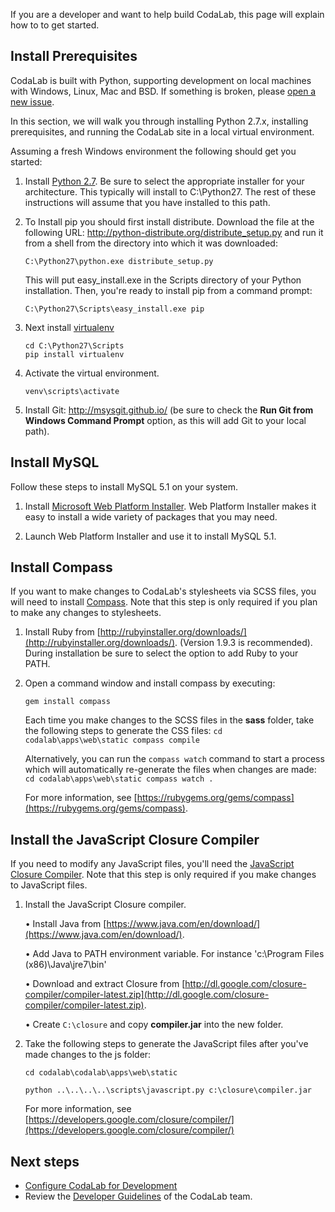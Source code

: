 If you are a developer and want to help build CodaLab, this page will explain how to to get started.

## Install Prerequisites

CodaLab is built with Python, supporting development on local machines with Windows, Linux, Mac and BSD. If something is broken, please [open a new issue](https://github.com/codalab/codalab/issues?state=open).

In this section, we will walk you through installing Python 2.7.x, installing prerequisites, and running the CodaLab site in a local virtual environment.

Assuming a fresh Windows environment the following should get you started:

1. Install [Python 2.7](http://www.python.org/download/). Be sure to select the appropriate installer for your architecture. This typically will install to C:\Python27. The rest of these instructions will assume that you have installed to this path.

1. To Install pip you should first install distribute. Download the file at the following URL:
   http://python-distribute.org/distribute_setup.py and run it from a shell from the directory into which it was downloaded:

    ```
    C:\Python27\python.exe distribute_setup.py
    ```

    This will put easy_install.exe in the Scripts directory of your Python installation. Then, you're ready to install pip from a command prompt:
    ```
    C:\Python27\Scripts\easy_install.exe pip
    ```

1. Next install [virtualenv](http://www.virtualenv.org/)

    ```
    cd C:\Python27\Scripts
    pip install virtualenv
    ```

1. Activate the virtual environment.
    
    `venv\scripts\activate`

1. Install Git: http://msysgit.github.io/ (be sure to check the **Run Git from Windows Command Prompt** option, as this will add Git to your local path).

## Install MySQL
Follow these steps to install MySQL 5.1 on your system.

1. Install [Microsoft Web Platform Installer](http://www.microsoft.com/web/downloads/platform.aspx). Web Platform Installer makes it easy to install a wide variety of packages that you may need.

1. Launch Web Platform Installer and use it to install MySQL 5.1.

## Install Compass
If you want to make changes to CodaLab's stylesheets via SCSS files, you will need to install [Compass](http://compass-style.org/). Note that this step is only required if you plan to make any changes to stylesheets.

1. Install Ruby from  [http://rubyinstaller.org/downloads/](http://rubyinstaller.org/downloads/). (Version 1.9.3 is recommended). During installation be sure to select the option to add Ruby to your PATH.

1. Open a command window and install compass by executing: 
    
    `gem install compass`
    
    Each time you make changes to the SCSS files in the **sass** folder, take the following steps to generate the CSS files:
        ```
        cd codalab\apps\web\static
        compass compile
        ```
    
    Alternatively, you can run the `compass watch` command to start a process which will automatically re-generate the files when changes are made:
        ```
        cd codalab\apps\web\static
        compass watch .
        ```
    
    For more information, see [https://rubygems.org/gems/compass](https://rubygems.org/gems/compass).

## Install the JavaScript Closure Compiler
If you need to modify any JavaScript files, you'll need the [JavaScript Closure Compiler](https://developers.google.com/closure/compiler/). Note that this step is only required if you make changes to JavaScript files.

1. Install the JavaScript Closure compiler.

    &bull; Install Java from  [https://www.java.com/en/download/](https://www.java.com/en/download/).
    
    &bull; Add Java to PATH environment variable. For instance 'c:\Program Files (x86)\Java\jre7\bin'
    
    &bull; Download and extract Closure from [http://dl.google.com/closure-compiler/compiler-latest.zip](http://dl.google.com/closure-compiler/compiler-latest.zip).

    &bull; Create `C:\closure` and copy **compiler.jar** into the new folder.

1. Take the following steps to generate the JavaScript files after you've made changes to the js folder:

    `cd codalab\codalab\apps\web\static`

    `python ..\..\..\..\scripts\javascript.py c:\closure\compiler.jar`

   For more information, see [https://developers.google.com/closure/compiler/](https://developers.google.com/closure/compiler/)

## Next steps
- [Configure CodaLab for Development](Dev_Configure-Codalab-For-Development)
- Review the [Developer Guidelines](Dev_Developer-Guidelines) of the CodaLab team.